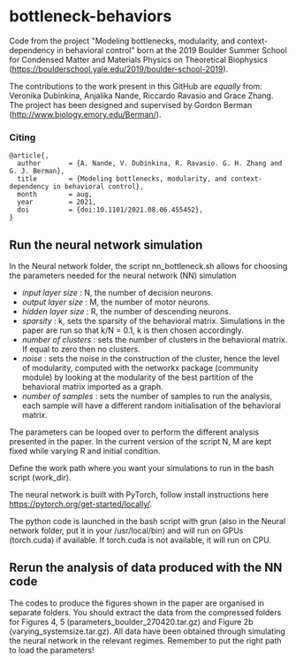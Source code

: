 # bottleneck-behaviors
Code from the project "Modeling bottlenecks, modularity, and context-dependency in behavioral control" born at the 2019 Boulder Summer School for Condensed Matter and Materials Physics on Theoretical Biophysics (https://boulderschool.yale.edu/2019/boulder-school-2019). 

The contributions to the work present in this GitHub are *equally* from: Veronika Dubinkina, Anjalika Nande, Riccardo Ravasio and Grace Zhang. The project has been designed and supervised by Gordon Berman (http://www.biology.emory.edu/Berman/).

### Citing
```
@article{,
  author       = {A. Nande, V. Dubinkina, R. Ravasio. G. H. Zhang and G. J. Berman},
  title        = {Modeling bottlenecks, modularity, and context-dependency in behavioral control},
  month        = aug,
  year         = 2021,
  doi          = {doi:10.1101/2021.08.06.455452},
}
```

## Run the neural network simulation

In the Neural network folder, the script nn_bottleneck.sh allows for choosing the parameters needed for the neural network (NN) simulation

- *input layer size*   : N, the number of decision neurons. 
- *output layer size*  : M, the number of motor neurons.
- *hidden layer size*  : R, the number of descending neurons.
- *sparsity*           : k, sets the sparsity of the behavioral matrix. Simulations in the paper are run so that k/N = 0.1, k is then chosen accordingly.
- *number of clusters* : sets the number of clusters in the behavioral matrix. If equal to zero then no clusters.
- *noise*              : sets the noise in the construction of the cluster, hence the level of modularity, computed with the networkx package (community module) by looking at the modularity of the best partition of the behavioral matrix imported as a graph.
- *number of samples*  : sets the number of samples to run the analysis, each sample will have a different random initialisation of the behavioral matrix.

The parameters can be looped over to perform the different analysis presented in the paper. In the current version of the script N, M are kept fixed while varying R and initial condition.

Define the work path where you want your simulations to run in the bash script (work_dir).

The neural network is built with PyTorch, follow install instructions here https://pytorch.org/get-started/locally/.

The python code is launched in the bash script with grun (also in the Neural network folder, put it in your /usr/local/bin) and will run on GPUs (torch.cuda) if available. If torch.cuda is not available, it will run on CPU.

## Rerun the analysis of data produced with the NN code

The codes to produce the figures shown in the paper are organised in separate folders. You should extract the data from the compressed folders for Figures 4, 5 (parameters_boulder_270420.tar.gz) and Figure 2b (varying_systemsize.tar.gz). All data have been obtained through simulating the neural network in the relevant regimes. Remember to put the right path to load the parameters!

